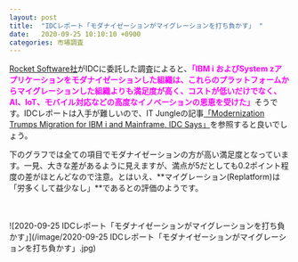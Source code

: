 ```yaml
---
layout: post
title:  "IDCレポート「モダナイゼーションがマイグレーションを打ち負かす」 "
date:   2020-09-25 10:10:10 +0900
categories: 市場調査
---
```

[Rocket Software社](https://www.rocketsoftware.com/)がIDCに委託した調査によると、<span style="color: fuchsia">**「IBM i およびSystem zアプリケーションをモダナイゼーションした組織は、これらのプラットフォームからマイグレーションした組織よりも満足度が高く、コストが低いだけでなく、AI、IoT、モバイル対応などの高度なイノベーションの恩恵を受けた」**</span>そうです。IDCレポートは入手が難しいので、IT Jungleの記事[「Modernization Trumps Migration for IBM i and Mainframe, IDC Says」](https://www.itjungle.com/2020/09/23/modernization-trumps-migration-for-ibm-i-and-mainframe-idc-says/)を参照すると良いでしょう。

下のグラフでは全ての項目でモダナイゼーションの方が高い満足度となっています。一見、大きな差があるように見えますが、満点が5だとしても0.2ポイント程度の差がほとんどなので注意。とはいえ、**マイグレーション(Replatform)は「労多くして益少なし」**であるとの評価のようです。

　

![2020-09-25 IDCレポート「モダナイゼーションがマイグレーションを打ち負かす」](/image/2020-09-25 IDCレポート「モダナイゼーションがマイグレーションを打ち負かす」.jpg)
